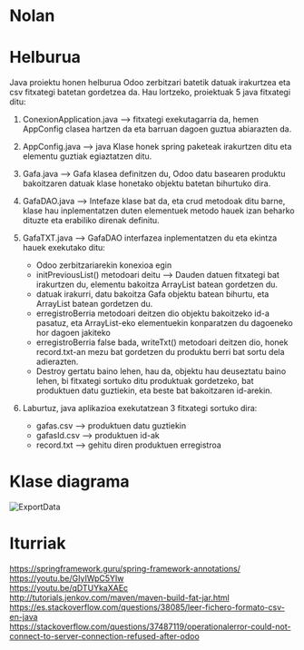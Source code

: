 # Nolan

# Helburua
Java proiektu honen helburua Odoo zerbitzari batetik datuak irakurtzea eta csv fitxategi batetan gordetzea da. 
Hau lortzeko, proiektuak 5 java fitxategi ditu:
1. ConexionApplication.java --> fitxategi exekutagarria da, hemen AppConfig clasea hartzen da eta barruan dagoen guztua abiarazten da.
2. AppConfig.java --> java Klase honek spring paketeak irakurtzen ditu eta elementu guztiak egiaztatzen ditu.
3. Gafa.java --> Gafa klasea definitzen du, Odoo datu basearen produktu bakoitzaren datuak klase honetako objektu batetan bihurtuko dira.
4. GafaDAO.java --> Intefaze klase bat da, eta crud metodoak ditu barne, klase hau inplementatzen duten elementuek metodo hauek izan beharko dituzte eta erabiliko direnak definitu.
5. GafaTXT.java --> GafaDAO interfazea inplementatzen du eta ekintza hauek exekutako ditu: 
      - Odoo zerbitzariarekin konexioa egin
      - initPreviousList() metodoari deitu --> Dauden datuen fitxategi bat irakurtzen du, elementu bakoitza ArrayList<String> batean gordetzen du.
      - datuak irakurri, datu bakoitza Gafa objektu batean bihurtu, eta ArrayList<Gafa> batean gordetzen du. 
      - erregistroBerria metodoari deitzen dio objektu bakoitzeko id-a pasatuz, eta ArrayList<String>-eko elementuekin konparatzen du dagoeneko hor dagoen jakiteko
      - erregistroBerria false bada, writeTxt() metodoari deitzen dio, honek record.txt-an mezu bat gordetzen du produktu berri bat sortu dela adierazten.
      - Destroy gertatu baino lehen, hau da, objektu hau deuseztatu baino lehen, bi fitxategi sortuko ditu produktuak gordetzeko, bat produktuen datu guztiekin, eta beste bat bakoitzaren id-arekin.

6. Laburtuz, java aplikazioa exekutatzean 3 fitxategi sortuko dira: 
      - gafas.csv --> produktuen datu guztiekin
      - gafasId.csv --> produktuen id-ak
      - record.txt --> gehitu diren produktuen erregistroa


# Klase diagrama
![ExportData](https://user-images.githubusercontent.com/75113996/141772719-6a00af88-e5d4-47b0-aae9-d962d3f28ddc.png)

# Iturriak
https://springframework.guru/spring-framework-annotations/ <br>
https://youtu.be/GIyIWpC5YIw <br>
https://youtu.be/qDTUYkaXAEc<br>
http://tutorials.jenkov.com/maven/maven-build-fat-jar.html <br>
https://es.stackoverflow.com/questions/38085/leer-fichero-formato-csv-en-java <br>
https://stackoverflow.com/questions/37487119/operationalerror-could-not-connect-to-server-connection-refused-after-odoo<br>

